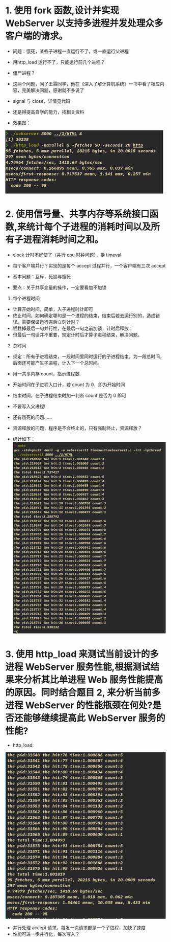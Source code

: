 # 1. 使用 fork 函数,设计并实现 WebServer 以支持多进程并发处理众多客户端的请求。

- 问题：饿死，某些子进程一直运行不了，或一直运行父进程
- 用http\_load 运行不了，只能运行前几个进程？
- 僵尸进程？

- 这两个问题，问了王霖同学，他在《深入了解计算机系统》一书中看了相应内容，完美解决问题，感谢就不多说了
- signal 与 close，详情见代码
- 还是得提高自学的能力，找相关资料

- 效果图：

![fork](./fork.png)

# 2. 使用信号量、共享内存等系统接口函数,来统计每个子进程的消耗时间以及所有子进程消耗时间之和。

- clock 计时不好使了（并行 cpu 时钟问题），换 timeval
- 每个客户端并行？实现的是每个 accept 过程并行，一个客户端有三次 accept

- 基本问题：互斥，死锁与饿死
- 要点：关于共享变量的操作，一定要看加不加锁

1. 每个进程时间
- 计算开始时间，简单，入子进程时计即可
- 终止时间，如何确定哪句是一个进程的结束，结束后若去运行别的，造成错误。需要保证运行完后立刻计时？
- 牺牲掉最后一句并行性，在最后一句之前加锁，计时后释放；
- 但最后一句话并不重要，规定计时后才算子进程结束，解决问题。

2. 总时间
- 规定：所有子进程结束，一段时间里同时运行的子进程结束，为一段总时间，后面还可能产生子进程，计入下一个总时间。
- 用一共享内存 count，指示进程数
- 开始时间在子进程入口计，若 count 为 0，即为开始时间
- 结束时间，在子进程结束时加一判断 count 是否为 0 即可
- 不要写入父进程!


- 还有饿死的问题......
- 资源释放的问题，程序是不会终止的，只有强制终止，资源释放？

- 统计如下：
![time](./time.png)

# 3. 使用 http\_load 来测试当前设计的多进程 WebServer 服务性能,根据测试结果来分析其比单进程 Web 服务性能提高的原因。同时结合题目 2, 来分析当前多进程 WebServer 的性能瓶颈在何处?是否还能够继续提高此 WebServer 服务的性能?

- http\_load:

![http](./http.png)

- 并行处理 accept 请求，每发一次请求都是一个子进程，加快了速度
- 性能可进一步并行化，每次写入？
